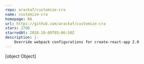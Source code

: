 ```yaml
---
repo: arackaf/customize-cra
name: customize-cra
homepage: NA
url: https://github.com/arackaf/customize-cra
stars: 2790
starredAt: 2018-10-09T05:06:50Z
description: |-
    Override webpack configurations for create-react-app 2.0
---
```


[object Object]
